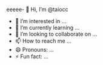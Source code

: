 eeeee- 👋 Hi, I’m @taiocc
- 👀 I’m interested in ...
- 🌱 I’m currently learning ...
- 💞️ I’m looking to collaborate on ...
- 📫 How to reach me ...
- 😄 Pronouns: ...
- ⚡ Fun fact: ...

<!---
taiocc/taiocc is a ✨ special ✨ repository because its `README.md` (this file) appears on your GitHub profile.
You can click the Preview link to take a look at your changes.
--->
